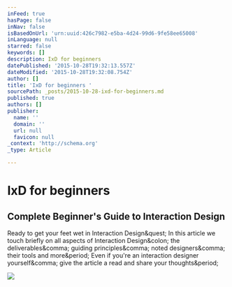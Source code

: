 ```yaml
---
inFeed: true
hasPage: false
inNav: false
isBasedOnUrl: 'urn:uuid:426c7982-e5ba-4d24-99d6-9fe58ee65008'
inLanguage: null
starred: false
keywords: []
description: IxD for beginners
datePublished: '2015-10-28T19:32:13.557Z'
dateModified: '2015-10-28T19:32:08.754Z'
author: []
title: 'IxD for beginners '
sourcePath: _posts/2015-10-28-ixd-for-beginners.md
published: true
authors: []
publisher:
  name: ''
  domain: ''
  url: null
  favicon: null
_context: 'http://schema.org'
_type: Article

---
```

# IxD for beginners 

<article style=""><h1>Complete Beginner's Guide to Interaction Design</h1><p>Ready to get your feet wet in Interaction Design&amp;quest; In this article we touch briefly on all aspects of Interaction Design&amp;colon; the deliverables&amp;comma; guiding principles&amp;comma; noted designers&amp;comma; their tools and more&amp;period; Even if you're an interaction designer yourself&amp;comma; give the article a read and share your thoughts&amp;period;</p><img src="http://assets.uxbooth.com/uploads/2015/10/ux-interaction-design_small.ed98241d2d6b.png" /></article>